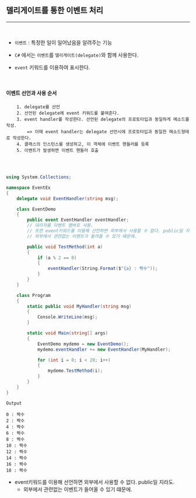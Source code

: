 ## 델리게이트를 통한 이벤트 처리
----------------------------------

<br />

- `이벤트` : 특정한 일이 일어났음을 알려주는 기능 
- `C#` 에서는 `이벤트`를 `델리게이트(delegate)`와 함께 사용한다.

- `event` 키워드를 이용하여 표시한다.

<br />

#### 이벤트 선언과 사용 순서
```    
    1. delegate를 선언
    2. 선언된 delegate에 event 키워드를 붙여준다.
    3. event handler를 작성한다. 선언된 delegate의 프로토타입과 동일하게 메소드를 작성.
        => 이때 event handler는 delegate 선언시에 프로토타입과 동일한 메소드형태로 작성한다.
    4. 클래스의 인스턴스를 생성하고, 이 객체에 이벤트 핸들러를 등록
    5. 이벤트가 발생하면 이벤트 핸들러 호출 
```

<br />

```csharp

using System.Collections;

namespace EventEx
{
    delegate void EventHandler(string msg);

    class EventDemo
    {
        public event EventHandler eventHandler; 
        // 대리자를 이벤트 멤버로 사용.
        // 또한 event키워드를 이용해 선언하면 외부에서 사용할 수 없다. public일 지라도.
        // 외부에서 관련없는 이벤트가 들어올 수 있기 떄문에.

        public void TestMethod(int a)
        {
            if (a % 2 == 0)
            {
                eventHandler(String.Format($"{a} : 짝수"));
            }
        }
    }

    class Program
    {
        static public void MyHandler(string msg)
        {
            Console.WriteLine(msg);
        }

        static void Main(string[] args)
        {
            EventDemo mydemo = new EventDemo();
            mydemo.eventHandler += new EventHandler(MyHandler);     

            for (int i = 0; i < 20; i++)
            {
                mydemo.TestMethod(i);
            }
        }
    }
}

```
```
Output

0 : 짝수
2 : 짝수
4 : 짝수
6 : 짝수
8 : 짝수
10 : 짝수
12 : 짝수
14 : 짝수
16 : 짝수
18 : 짝수
```

- event키워드를 이용해 선언하면 외부에서 사용할 수 없다. public일 지라도.
  - 외부에서 관련없는 이벤트가 들어올 수 있기 떄문에.
